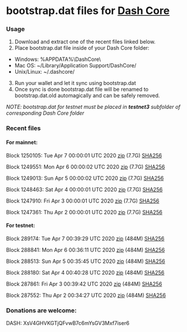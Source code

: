 # bootstrap.dat files for [Dash Core](https://github.com/dashpay/dash)

### Usage

1. Download and extract one of the recent files linked below.
2. Place bootstrap.dat file inside of your Dash Core folder:
 - Windows: %APPDATA%\DashCore\
 - Mac OS: ~/Library/Application Support/DashCore/
 - Unix/Linux: ~/.dashcore/
3. Run your wallet and let it sync using bootstrap.dat
4. Once sync is done bootstrap.dat file will be renamed to bootstrap.dat.old automagically and can be safely removed.

_NOTE: bootstrap.dat for testnet must be placed in **testnet3** subfolder of corresponding Dash Core folder_

### Recent files

#### For mainnet:

Block 1250105: Tue Apr  7 00:00:01 UTC 2020 [zip](https://dash-bootstrap.ams3.digitaloceanspaces.com/mainnet/2020-04-07/bootstrap.dat.zip) (7.7G) [SHA256](https://dash-bootstrap.ams3.digitaloceanspaces.com/mainnet/2020-04-07/sha256.txt)

Block 1249551: Mon Apr  6 00:00:02 UTC 2020 [zip](https://dash-bootstrap.ams3.digitaloceanspaces.com/mainnet/2020-04-06/bootstrap.dat.zip) (7.7G) [SHA256](https://dash-bootstrap.ams3.digitaloceanspaces.com/mainnet/2020-04-06/sha256.txt)

Block 1249013: Sun Apr  5 00:00:02 UTC 2020 [zip](https://dash-bootstrap.ams3.digitaloceanspaces.com/mainnet/2020-04-05/bootstrap.dat.zip) (7.7G) [SHA256](https://dash-bootstrap.ams3.digitaloceanspaces.com/mainnet/2020-04-05/sha256.txt)

Block 1248463: Sat Apr  4 00:00:01 UTC 2020 [zip](https://dash-bootstrap.ams3.digitaloceanspaces.com/mainnet/2020-04-04/bootstrap.dat.zip) (7.7G) [SHA256](https://dash-bootstrap.ams3.digitaloceanspaces.com/mainnet/2020-04-04/sha256.txt)

Block 1247910: Fri Apr  3 00:00:01 UTC 2020 [zip](https://dash-bootstrap.ams3.digitaloceanspaces.com/mainnet/2020-04-03/bootstrap.dat.zip) (7.7G) [SHA256](https://dash-bootstrap.ams3.digitaloceanspaces.com/mainnet/2020-04-03/sha256.txt)

Block 1247361: Thu Apr  2 00:00:01 UTC 2020 [zip](https://dash-bootstrap.ams3.digitaloceanspaces.com/mainnet/2020-04-02/bootstrap.dat.zip) (7.7G) [SHA256](https://dash-bootstrap.ams3.digitaloceanspaces.com/mainnet/2020-04-02/sha256.txt)


#### For testnet:

Block 289174: Tue Apr  7 00:39:29 UTC 2020 [zip](https://dash-bootstrap.ams3.digitaloceanspaces.com/testnet/2020-04-07/bootstrap.dat.zip) (484M) [SHA256](https://dash-bootstrap.ams3.digitaloceanspaces.com/testnet/2020-04-07/sha256.txt)

Block 288841: Mon Apr  6 00:36:11 UTC 2020 [zip](https://dash-bootstrap.ams3.digitaloceanspaces.com/testnet/2020-04-06/bootstrap.dat.zip) (484M) [SHA256](https://dash-bootstrap.ams3.digitaloceanspaces.com/testnet/2020-04-06/sha256.txt)

Block 288513: Sun Apr  5 00:35:45 UTC 2020 [zip](https://dash-bootstrap.ams3.digitaloceanspaces.com/testnet/2020-04-05/bootstrap.dat.zip) (484M) [SHA256](https://dash-bootstrap.ams3.digitaloceanspaces.com/testnet/2020-04-05/sha256.txt)

Block 288180: Sat Apr  4 00:40:28 UTC 2020 [zip](https://dash-bootstrap.ams3.digitaloceanspaces.com/testnet/2020-04-04/bootstrap.dat.zip) (484M) [SHA256](https://dash-bootstrap.ams3.digitaloceanspaces.com/testnet/2020-04-04/sha256.txt)

Block 287861: Fri Apr  3 00:39:42 UTC 2020 [zip](https://dash-bootstrap.ams3.digitaloceanspaces.com/testnet/2020-04-03/bootstrap.dat.zip) (484M) [SHA256](https://dash-bootstrap.ams3.digitaloceanspaces.com/testnet/2020-04-03/sha256.txt)

Block 287552: Thu Apr  2 00:34:27 UTC 2020 [zip](https://dash-bootstrap.ams3.digitaloceanspaces.com/testnet/2020-04-02/bootstrap.dat.zip) (484M) [SHA256](https://dash-bootstrap.ams3.digitaloceanspaces.com/testnet/2020-04-02/sha256.txt)


### Donations are welcome:

DASH: XsV4GHVKGTjQFvwB7c6mYsGV3Mxf7iser6
